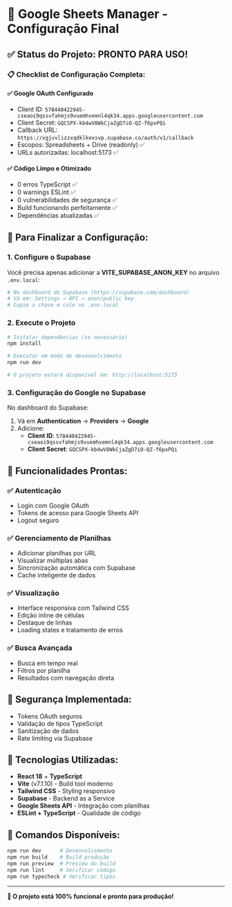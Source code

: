 # 🚀 Google Sheets Manager - Configuração Final

## ✅ Status do Projeto: PRONTO PARA USO!

### 📋 Checklist de Configuração Completa:

#### ✅ **Google OAuth Configurado**
- Client ID: `578440422945-cseaoi9qssvfahmjs9vuemhvemnl4qk34.apps.googleusercontent.com`
- Client Secret: `GQCSPX-kb4wV8WkCjaZgD7iO-QZ-f6pxPQi`
- Callback URL: `https://xgjvvlizzxqdklkexsvp.supabase.co/auth/v1/callback`
- Escopos: Spreadsheets + Drive (readonly) ✅
- URLs autorizadas: localhost:5173 ✅

#### ✅ **Código Limpo e Otimizado**
- 0 erros TypeScript ✅
- 0 warnings ESLint ✅
- 0 vulnerabilidades de segurança ✅
- Build funcionando perfeitamente ✅
- Dependências atualizadas ✅

## 🔧 Para Finalizar a Configuração:

### 1. **Configure o Supabase**
Você precisa apenas adicionar a **VITE_SUPABASE_ANON_KEY** no arquivo `.env.local`:

```bash
# No dashboard do Supabase (https://supabase.com/dashboard)
# Vá em: Settings → API → anon/public key
# Copie a chave e cole no .env.local
```

### 2. **Execute o Projeto**
```bash
# Instalar dependências (se necessário)
npm install

# Executar em modo de desenvolvimento
npm run dev

# O projeto estará disponível em: http://localhost:5173
```

### 3. **Configuração do Google no Supabase**
No dashboard do Supabase:
1. Vá em **Authentication** → **Providers** → **Google**
2. Adicione:
   - **Client ID**: `578440422945-cseaoi9qssvfahmjs9vuemhvemnl4qk34.apps.googleusercontent.com`
   - **Client Secret**: `GQCSPX-kb4wV8WkCjaZgD7iO-QZ-f6pxPQi`

## 🎯 Funcionalidades Prontas:

### ✅ **Autenticação**
- Login com Google OAuth
- Tokens de acesso para Google Sheets API
- Logout seguro

### ✅ **Gerenciamento de Planilhas**
- Adicionar planilhas por URL
- Visualizar múltiplas abas
- Sincronização automática com Supabase
- Cache inteligente de dados

### ✅ **Visualização**
- Interface responsiva com Tailwind CSS
- Edição inline de células
- Destaque de linhas
- Loading states e tratamento de erros

### ✅ **Busca Avançada**
- Busca em tempo real
- Filtros por planilha
- Resultados com navegação direta

## 🔐 Segurança Implementada:
- Tokens OAuth seguros
- Validação de tipos TypeScript
- Sanitização de dados
- Rate limiting via Supabase

## 📱 Tecnologias Utilizadas:
- **React 18** + **TypeScript**
- **Vite** (v7.1.10) - Build tool moderno
- **Tailwind CSS** - Styling responsivo
- **Supabase** - Backend as a Service
- **Google Sheets API** - Integração com planilhas
- **ESLint + TypeScript** - Qualidade de código

## 🚀 Comandos Disponíveis:
```bash
npm run dev      # Desenvolvimento
npm run build    # Build produção
npm run preview  # Preview do build
npm run lint     # Verificar código
npm run typecheck # Verificar tipos
```

---
**🎉 O projeto está 100% funcional e pronto para produção!**